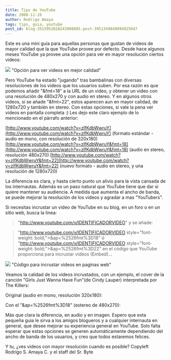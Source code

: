 ```yaml
---
title: Tips de YouTube
date: 2008-11-26
author: Rodrigo Amaya
tags: tips, guia, youtube
post_id: blog-3515952828243908885.post-3951349049094925047
---
```


Este es una mini guía para aquellas personas que gustan de videos de mayor calidad que la que YouTube provee por defecto. Desde hace algunos meses YouTube ya provee una opción para ver en mayor resolución ciertos videos:

[![](https://1.bp.blogspot.com/_ayvorITawE4/SS1NTr3fZFI/AAAAAAAABdQ/cVPhIxBqN7Y/s320/youtubehdopcion.jpg)](https://1.bp.blogspot.com/_ayvorITawE4/SS1NTr3fZFI/AAAAAAAABdQ/cVPhIxBqN7Y/s1600-h/youtubehdopcion.jpg)
"Opción para ver videos en
mejor calidad"

Pero YouTube ha estado "jugando" tras bambalinas con diversas resoluciones de los videos que los usuarios suben. Por esa razón es que podemos añadir "&fmt=18" a la URL de un video, y obtener un video con una resolución de 480x270 y con audio en stereo. Y en algunos otros videos, si se añade "&fmt=22", estos aparecen aun en mayor calidad, de 1280x720 y también en stereo. Con estas opciones, si vale la pena ver videos en pantalla completa :) Les dejo este claro ejemplo de lo mencionado en el párrafo anterior:

[http://www.youtube.com/watch?v=zlfKdbWwruY](http://www.youtube.com/watch?v=zlfKdbWwruY) (formato estándar - audio en mono, con resolución de 320x180)
[http://www.youtube.com/watch?v=zlfKdbWwruY&fmt=18](http://www.youtube.com/watch?v=zlfKdbWwruY&fmt=18) (audio en stereo,
resolución 480x270)
[http://www.youtube.com/watch?v=zlfKdbWwruY&fmt=22](http://www.youtube.com/watch?v=zlfKdbWwruY&fmt=22) (nuevo formato - audio en
stereo, y una resolución de 1280x720)

La diferencia es clara, y hasta cierto punto un alivio para la vista cansada de los internautas. Además es un paso natural que YouTube tiene que dar si quiere mantener su audiencia. A medida que aumenta el ancho de banda, se puede mejorar la resolución de los videos y agradar a mas "YouTubers".

Si necesitas incrustar un video de YouTube en su blog, en un foro o en un sitio web, busca la linea:

> "http://www.youtube.com/v/IDENTIFICADORVIDEO"
y se añade:

> "http://www.youtube.com/v/IDENTIFICADORVIDEO style="font-weight:
> bold;">&ap=%2526fmt%3D18"
ó
> "http://www.youtube.com/v/IDENTIFICADORVIDEO style="font-weight: bold;">&ap=%2526fmt%3D22"
en el código que YouTube proporciona para incrustar videos (Embed)...

[![](https://2.bp.blogspot.com/_ayvorITawE4/SS1WaD8GtlI/AAAAAAAABdY/KRT_MPtehDo/s320/embedvideocodigo.jpg)](https://2.bp.blogspot.com/_ayvorITawE4/SS1WaD8GtlI/AAAAAAAABdY/KRT_MPtehDo/s1600-h/embedvideocodigo.jpg)
"Código para incrustar
videos en paginas web"

Veamos la calidad de los videos incrustados, con un ejemplo, el cover de la canción "Girls Just Wanna Have Fun"(de Cindy Lauper) interpretada por The Killers:

Original (audio en mono, resolución 320x180):

Con el "&ap=%2526fmt%3D18" (estereo de 480x270):

Más que clara la diferencia, en audio y en imagen. Espero que esta pequeña guia le sirva a los amigos blogueros y a cualquier internauta en general, que desee mejorar su experiencia general en YouTube. Solo falta esperar que estas opciones se generen automáticamente dependiendo del ancho de banda de los usuarios, y creo que todos estaremos felices.

Y tu, ¿ves videos con mayor resolución cuando es posible? Copyleft Rodrigo S. Amaya C. y el staff del Sr. Byte